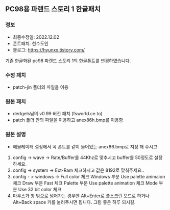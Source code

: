 ## PC98용 파랜드 스토리 1 한글패치
### 정보
* 최종수정일: 2022.12.02
* 폰트패치: 천수도인
* 블로그: https://hyunxx.tistory.com/

기존 한글화된 pc98 파랜드 스토리 1의 한글폰트를 변경하였습니다.

### 수정 패치
* patch-jin 폴더의 파일을 이용

### 원본 패치
* derlgels님의 v0.99 버전 패치 (fsworld.ce.to)
* patch 폴더 안의 파일을 이용하고 anex86h.bmp를 이용함

### 원본 설명
* 에뮬레이터 설정에서 꼭 폰트를 같이 들어있는 anex86.bmp로 지정 해 주시고
1. config -> wave -> Rate/Buffer를 44Khz로 맞추시고 buffer를 50정도로 설정하세요.
2. config -> system -> Ext-Ram 체크하시고 값은 8192로 맞춰주세요..
3. config - > windows -> Full color 체크
Windows 부분 Use palette animaion 체크
Draw 부분 Fast 체크
Palette 부분 Use palette animation 체크
Mode 부분 Use 32 bit color 체크
4. 마우스가 창 밖으로 넘어가는 경우엔 Alt+Enter로 풀스크린 모드로 하거나 Alt+Back space 키를 눌러주시면 됩니다.
그럼 좋은 하루 되시길.

